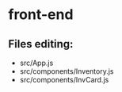 # front-end

## Files editing:
- src/App.js
- src/components/Inventory.js
- src/components/InvCard.js